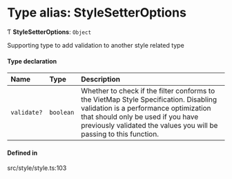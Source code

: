 # Type alias: StyleSetterOptions

Ƭ **StyleSetterOptions**: `Object`

Supporting type to add validation to another style related type

#### Type declaration

| Name | Type | Description |
| :------ | :------ | :------ |
| `validate?` | `boolean` | Whether to check if the filter conforms to the VietMap Style Specification. Disabling validation is a performance optimization that should only be used if you have previously validated the values you will be passing to this function. |

#### Defined in

src/style/style.ts:103
